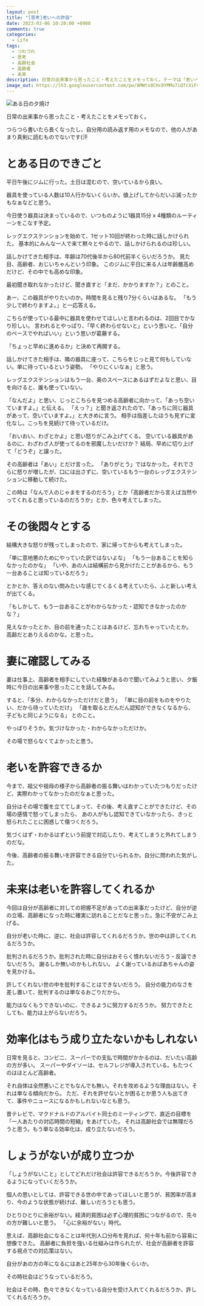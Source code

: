 ```yaml
---
layout: post
title: "[思考]老いへの許容"
date: 2023-03-06 10:20:00 +0900
comments: true
categories:
  - Life
tags:
  - つれづれ
  - 思考
  - 高齢社会
  - 高齢者
  - 未来
description: 日常の出来事から思ったこと・考えたことをメモっておく。テーマは「老いへの許容」
image_out: https://lh3.googleusercontent.com/pw/AMWts8CHc8YMMo7iQfcXiFvyAUmseXEhKh8uM7TFw5L1ODXMiOu7llKNtvj4wI78rQd5zqOQ03E-ELef6xNGAdLVtOJZX5Tew_cxaM9qh8Me1SR0J6r-zJTt_d0yALNv2mNG9mu-cGDNueMvOC3D1wGFXtLSpg=w1173-h660-no?authuser=0
---
```

![ある日の夕焼け](https://lh3.googleusercontent.com/pw/AMWts8CHc8YMMo7iQfcXiFvyAUmseXEhKh8uM7TFw5L1ODXMiOu7llKNtvj4wI78rQd5zqOQ03E-ELef6xNGAdLVtOJZX5Tew_cxaM9qh8Me1SR0J6r-zJTt_d0yALNv2mNG9mu-cGDNueMvOC3D1wGFXtLSpg=w1173-h660-no?authuser=0)

日常の出来事から思ったこと・考えたことをメモっておく。

つらつら書いたら長くなったし、自分用の読み返す用のメモなので、他の人があまり真剣に読むものでないです(汗

# とある日のできごと

平日午後にジムに行った。土日は混むので、空いているから良い。

器具を使っている人数は10人行かないくらいか。値上げしてからだいぶ減ったかもなぁなどと思う。

今日使う器具は決まっているので、いつものように1器具15分 x 4種類のルーティーンをこなす予定。

レッグエクステンションを始めて、1セット10回が終わった時に話しかけられた。
基本的にみんな一人で来て黙々とやるので、話しかけられるのは珍しい。

話しかけてきた相手は、年齢は70代後半から80代前半くらいだろうか。
見た目、高齢者、おじいちゃんという印象。
このジムに平日に来る人は年齢層高めだけど、その中でも高めな印象。

最初聞き取れなかったけど、聞き直すと「まだ、かかりますか？」とのこと。

あー、この器具がやりたいのか。時間を見ると残り7分くらいはあるな。
「もう少しで終わりますよ。」と一応答える。

こちらが使っている最中に器具を使わせてほしいと言われるのは、2回目でかなり珍しい。
言われるとやっぱり、「早く終わらせないと」という思いと、「自分のペースでやればいい」という思いが葛藤する。

「ちょっと早めに進めるか」と決めて再開する。

話しかけてきた相手は、隣の器具に座って、こちらをじっと見て何もしていない。単に待っているという姿勢。
「やりにくいなぁ」と思う。

レッグエクステンションはもう一台、奥のスペースにあるはずだよなと思い、目を向けると、誰も使っていない。

「なんだよ」と思い、じっとこちらを見つめる高齢者に向かって、「あっち空いていますよ。」と伝える。
「えっ？」と聞き返されたので、「あっちに同じ器具があって、空いていますよ。」と大きめに言う。
相手は指差したほうも見ずに変化なし。こっちを見続けて待っているだけ。

「おいおい、わざとかよ」と思い怒りがこみ上げてくる。
空いている器具があるのに、わざわざ人が使ってるのを邪魔したいだけか？
結局、早めに切り上げて「どうぞ」と譲った。

その高齢者は「あい」とだけ言った。
「ありがとう」ではなかった。それでさらに怒りが増したが、口には出さずに、空いているもう一台のレッグエクステンションに移動して続けた。

この時は「なんで人のじゃまをするのだろう」とか「高齢者だから言えば当然やってくれると思っているのだろうか」とか、色々考えてしまった。

# その後悶々とする

結構大きな怒りが残ってしまったので、家に帰ってからも考えてしまった。

「単に意地悪のためにやっていた訳ではないよな」
「もう一台あることを知らなかったのかな」
「いや、あの人は結構前から見かけたことがあるから、もう一台あることは知っているだろう」

とかとか、答えのない問みたいな感じでくるくる考えていたら、ふと新しい考えが出てくる。

「もしかして、もう一台あることがわからなかった・認知できなかったのかな？」

見えなかったとか、目の前を通ったことはあるけど、忘れちゃっていたとか。
高齢だとありえるのかな。と思った。

# 妻に確認してみる

妻は仕事上、高齢者を相手にしていた経験があるので聞いてみようと思い、夕飯時に今日の出来事や思ったことを話してみる。

すると、「多分、わからなかっただけだと思う」
「単に目の前をものをやりたい、だから待っていただけ」
「歳を取るとだんだん認知ができなくなるから、子どもと同じようになる」
とのこと。

やっぱりそうか。気づけなかった・わからなかっただけか。

その場で怒らなくてよかったと思う。

# 老いを許容できるか

今まで、祖父や祖母の様子から高齢者の振る舞いはわかっていたつもりだったけど、実際わかってなかったのだなぁと思った。

自分はその場で腹を立ててしまって、その後、考え直すことができたけど、その場の感情で怒ってしまったら、
あの人がもし認知できていなかったら、きっと怒られたことに困惑して傷つくだろう。

気づくはず・わかるはずという前提で対応したり、考えてしまうと外れてしまうのだな。

今後、高齢者の振る舞いを許容できる自分でいられるか。自分に問われた気がした。

# 未来は老いを許容してくれるか

今回は自分が高齢者に対しての把握不足があっての出来事だったけど、自分が逆の立場、高齢者になった時に確実に訪れることだなと思った。急に不安がこみ上げる。

自分が老いた時に、逆に、社会は許容してくれるだろうか。世の中は許してくれるだろうか。

批判されるだろうか。批判された時に自分はおそらく憤れないだろう・反論できないだろう。
謝るしか無いのかもしれない。
よく謝っているおばあちゃんの姿を見かける。

許してくれない世の中を批判することはできないだろう。
自分の能力のなさを差し置いて、批判するのは単なるおごりだから。

能力はなくもうできないのに、できるように努力するだろうか。
努力できたとしても、能力は上がらないだろう。

# 効率化はもう成り立たないかもしれない

日常を見ると、コンビニ、スーパーでの支払で時間がかかるのは、だいたい高齢の方が多い。
スーパーやダイソーは、セルフレジが導入されている。もたつくのはほとんど高齢者。

それ自体は全然悪いことでもなんでも無い。それを攻めるような理由はない。それは単なる傾向だから。
ただ、それを許せないとか困るとか思う人も出てきて、事件やニュースになるかもしれないなとも思う。

昔テレビで、マクドナルドのアルバイト同士のミーティングで、直近の目標を「一人あたりの対応時間の短縮」をあげていた。
それは高齢社会では無理だろうと思う。もう単なる効率化は、成り立たないだろう。

# しょうがないが成り立つか

「しょうがないこと」としてどれだけ社会は許容できるだろうか。今後許容できるようになっていくだろうか。

個人の思いとしては、許容できる世の中であってほしいと思うが、貧困率が高まり、今のような状態が続けば、難しいだろうとも思う。

ひとりひとりに余裕がない。経済的貧困は必ず心理的貧困につながるので、先々の方が難しいと思う。
「心に余裕がない」時代。

思えば、高齢社会になることは年代別人口分布を見れば、何十年も前から容易に想像できた。
高齢者に負担を強いる仕組みは作られたが、社会が高齢者を許容する視点での対応策はない。

自分があの方の年になるにはあと25年から30年後くらいか。

その時社会はどうなっているだろう。

社会はその時、色々できなくなっている自分を受け入れてくれるだろうか、許してくれるだろうか。
